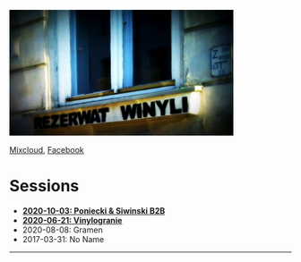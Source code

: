 ![Project 1000 Plus](https://github.com/hopbit/sets/raw/master/README.jpg)

[Mixcloud](https://www.mixcloud.com/project1000plus/), [Facebook](https://www.facebook.com/project1000plus)

# Sessions

* [**2020-10-03: Poniecki & Siwinski B2B**](./2020-10-03.md)
* [**2020-06-21: Vinylogranie**](./2020-06-21-vinylogranie.md)
* 2020-08-08: Gramen
* 2017-03-31: No Name


----

